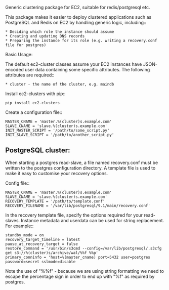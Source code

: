 Generic clustering package for EC2, suitable for redis/postgresql etc.

This package makes it easier to deploy clustered applications such as PostgreSQL and Redis on EC2 by handling generic logic, including::
    
    * Deciding which role the instance should assume
    * Creating and updating DNS records
    * Preparing the instance for its role (e.g. writing a recovery.conf file for postgres)

Basic Usage:
    
The default ec2-cluster classes assume your EC2 instances have JSON-encoded user data containing some specific attributes. The following attributes are required::
    
    * cluster - the name of the cluster, e.g. maindb

Install ec2-clusters with pip::
    
    pip install ec2-clusters

Create a configuration file::
    
    MASTER_CNAME = 'master.%(cluster)s.example.com'
    SLAVE_CNAME = 'slave.%(cluster)s.example.com'
    INIT_MASTER_SCRIPT = '/path/to/some_script.py'
    INIT_SLAVE_SCRIPT = '/path/to/another_script.py'


PostgreSQL cluster:
-------------------

When starting a postgres read-slave, a file named recovery.conf must be written to the postgres configuration directory. A template file is used to make it easy to customise your recovery options.

Config file::
    
    MASTER_CNAME = 'master.%(cluster)s.example.com'
    SLAVE_CNAME = 'slave.%(cluster)s.example.com'
    RECOVERY_TEMPLATE = '/path/to/template.conf'
    RECOVERY_FILENAME = '/var/lib/postgresql/9.1/main/recovery.conf'

In the recovery template file, specify the options required for your read-slaves. Instance metadata and userdata can be used for string replacement. For example::
    
    standby_mode = on
    recovery_target_timeline = latest
    pause_at_recovery_target = false
    restore_command = '/usr/bin/s3cmd --config=/var/lib/postgresql/.s3cfg get s3://%(cluster)s/archive/wal/%%f %%p'
    primary_conninfo = 'host=%(master_cname) port=5432 user=postgres password=secret sslmode=disable

Note the use of "%%f" - because we are using string formatting we need to escape the percentage sign in order to end up with "%f" as required by postgres.

